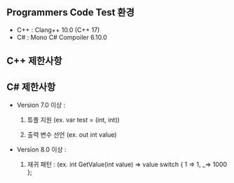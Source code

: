 ## Programmers Code Test 환경
 - C++ : Clang++ 10.0 (C++ 17)
 - C# : Mono C# Compoiler 6.10.0

## C++ 제한사항


## C# 제한사항
 - Version 7.0 이상 :
   1. 튜플 지원
      (ex. var test = (int, int))
   
   2. 출력 변수 선언
      (ex. out int value)
  
 - Version 8.0 이상 :
   1. 재귀 패턴 :
      (ex. int GetValue(int value) => value switch { 1 => 1, _=> 1000 };
